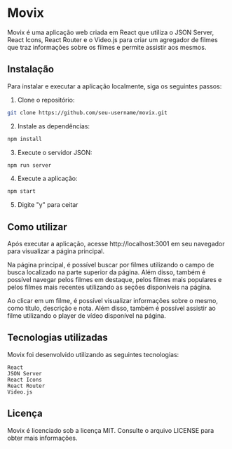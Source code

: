 # Movix

Movix é uma aplicação web criada em React que utiliza o JSON Server, React Icons, React Router e o Video.js para criar um agregador de filmes que traz informações sobre os filmes e permite assistir aos mesmos.

## Instalação

Para instalar e executar a aplicação localmente, siga os seguintes passos:

1. Clone o repositório:

```bash
git clone https://github.com/seu-username/movix.git
```

2. Instale as dependências:

```bash
npm install
```

3. Execute o servidor JSON:

```bash
npm run server
```

4. Execute a aplicação:

```bash
npm start
```
5. Digite "y" para ceitar

## Como utilizar

Após executar a aplicação, acesse http://localhost:3001 em seu navegador para visualizar a página principal.

Na página principal, é possível buscar por filmes utilizando o campo de busca localizado na parte superior da página. Além disso, também é possível navegar pelos filmes em destaque, pelos filmes mais populares e pelos filmes mais recentes utilizando as seções disponíveis na página.

Ao clicar em um filme, é possível visualizar informações sobre o mesmo, como título, descrição e nota. Além disso, também é possível assistir ao filme utilizando o player de vídeo disponível na página.

## Tecnologias utilizadas

Movix foi desenvolvido utilizando as seguintes tecnologias:

    React
    JSON Server
    React Icons
    React Router
    Video.js

## Licença

Movix é licenciado sob a licença MIT. Consulte o arquivo LICENSE para obter mais informações.
